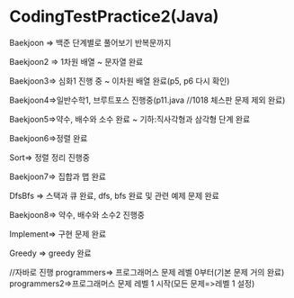 # CodingTestPractice2(Java)

Baekjoon => 백준 단계별로 풀어보기 반복문까지

Baekjoon2 => 1차원 배열 ~ 문자열 완료


Baekjoon3=> 심화1 진행 중 ~ 이차원 배열 완료(p5, p6 다시 확인)


Baekjoon4=>일반수학1, 브루트포스 진행중(p11.java //1018 체스판 문제 제외 완료)


Baekjoon5=>약수, 배수와 소수 완료 ~ 기하:직사각형과 삼각형 단계 완료


Baekjoon6=>정렬 완료


Sort=> 정렬 정리 진행중


Baekjoon7=> 집합과 맵 완료

DfsBfs => 스택과 큐 완료, dfs, bfs 완료 및 관련 예제 문제 완료



Baekjoon8=> 약수, 배수와 소수2 진행중

Implement=> 구현 문제 완료

Greedy => greedy 완료

//자바로 진행
programmers=> 프로그래머스 문제 레벨 0부터(기본 문제 거의 완료) 
programmers2=>프로그래머스 문제 레벨 1 시작(모든 문제=>레벨 1 설정)
